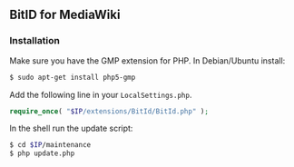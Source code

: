 ## BitID for MediaWiki

### Installation

Make sure you have the GMP extension for PHP. In Debian/Ubuntu install:

```sh
$ sudo apt-get install php5-gmp
```

Add the following line in your `LocalSettings.php`.

```php
require_once( "$IP/extensions/BitId/BitId.php" );
```

In the shell run the update script:

```sh
$ cd $IP/maintenance
$ php update.php
```